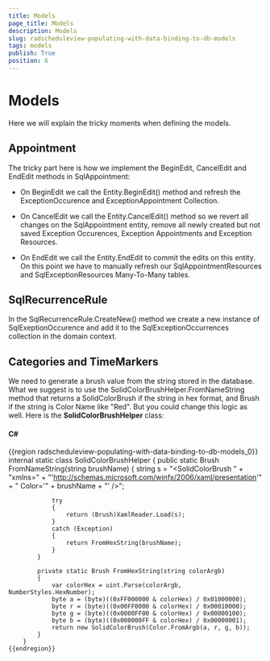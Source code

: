 ```yaml
---
title: Models
page_title: Models
description: Models
slug: radscheduleview-populating-with-data-binding-to-db-models
tags: models
publish: True
position: 6
---
```


# Models



Here we will explain the tricky moments when defining the models.

## Appointment

The tricky part here is how we implement the BeginEdit, CancelEdit and EndEdit methods in SqlAppointment:

* On BeginEdit we call the Entity.BeginEdit() method and refresh the ExceptionOccurence and ExceptionAppointment Collection.

* On CancelEdit we call the Entity.CancelEdit() method so we revert all changes on the SqlAppointment entity, remove all newly
							created but not saved Exception Occurences, Exception Appointments and Exception Resources.
						

* On EndEdit we call the Entity.EndEdit to commit the edits on this entity. On this point we have to manually refresh our SqlAppointmentResources
							and SqlExceptionResources Many-To-Many tables.
						

## SqlRecurrenceRule

In the SqlRecurrenceRule.CreateNew() method we create a new instance of SqlExeptionOccurence and add it to the SqlExceptionOccurrences collection in the domain context.

## Categories and TimeMarkers

We need to generate a brush value from the string stored in the database. What we suggest is to use the SolidColorBrushHelper.FromNameString
				method that returns a SolidColorBrush if the string in hex format, and Brush if the string is Color Name like "Red". But you could change this logic
				as well. Here is the __SolidColorBrushHelper__ class:
			



#### __C#__

{{region radscheduleview-populating-with-data-binding-to-db-models_0}}
		internal static class SolidColorBrushHelper
		{
			public static Brush FromNameString(string brushName)
			{
				string s = "<SolidColorBrush " + "xmlns=" + "'http://schemas.microsoft.com/winfx/2006/xaml/presentation'" + " Color='" + brushName + "' />";
	
				try
				{
					return (Brush)XamlReader.Load(s);
				}
				catch (Exception)
				{
					return FromHexString(brushName);
				}
			}
	
			private static Brush FromHexString(string colorArgb)
			{
				var colorHex = uint.Parse(colorArgb, NumberStyles.HexNumber);
				byte a = (byte)((0xFF000000 & colorHex) / 0x01000000);
				byte r = (byte)((0x00FF0000 & colorHex) / 0x00010000);
				byte g = (byte)((0x0000FF00 & colorHex) / 0x00000100);
				byte b = (byte)((0x000000FF & colorHex) / 0x00000001);
				return new SolidColorBrush(Color.FromArgb(a, r, g, b));
			}
		}
	{{endregion}}


